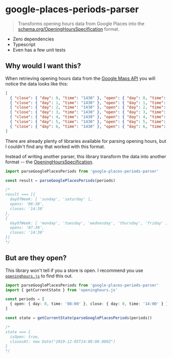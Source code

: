 # google-places-periods-parser

> Transforms opening hours data from Google Places into the [schema.org/OpeningHoursSpecification](https://schema.org/OpeningHoursSpecification) format.

- Zero dependencies
- Typescript
- Even has a few unit tests

## Why would I want this?

When retrieving opening hours data from the [Google Maps
API](https://developers.google.com/places/web-service/details) you will notice
the data looks like this:

```json
[
  { "close": { "day": 0, "time": "1430" }, "open": { "day": 0, "time": "0830" } },
  { "close": { "day": 1, "time": "1430" }, "open": { "day": 1, "time": "0730" } },
  { "close": { "day": 2, "time": "1430" }, "open": { "day": 2, "time": "0730" } },
  { "close": { "day": 3, "time": "1430" }, "open": { "day": 3, "time": "0730" } },
  { "close": { "day": 4, "time": "1430" }, "open": { "day": 4, "time": "0730" } },
  { "close": { "day": 5, "time": "1430" }, "open": { "day": 5, "time": "0730" } },
  { "close": { "day": 6, "time": "1430" }, "open": { "day": 6, "time": "0830" } }
]
```

There are already plenty of libraries available for parsing opening hours, but
I couldn't find any that worked with this format.

Instead of writing another parser, this library transform the data into another
format -- the [OpeningHoursSpecification](https://schema.org/OpeningHoursSpecification).

```typescript
import parseGooglePlacesPeriods from 'google-places-periods-parser'

const result = parseGooglePlacesPeriods(periods)

/*
result === [{
  dayOfWeek: [ 'sunday', 'saturday' ],
  opens: '08:30',
  closes: '14:30'
},
{
  dayOfWeek: [ 'monday', 'tuesday', 'wednesday', 'thursday', 'friday' ],
  opens: '07:30',
  closes: '14:30'
}]
*/
```

## But are they open?

This library won't tell if you a store is open. I recommend you use
[`openinghours.js`](https://www.npmjs.com/package/openinghours.js) to find this
out.

```typescript
import parseGooglePlacesPeriods from 'google-places-periods-parser'
import { getCurrentState } from 'openinghours.js'

const periods = [
  { open: { day: 0, time: '08:00' }, close: { day: 0, time: '14:00' } },
]

const state = getCurrentState(parseGooglePlacesPeriods(periods))

/*
state === {
  isOpen: true,
  closesAt: new Date("2019-12-05T14:00:00.000Z")
}
*/
```

